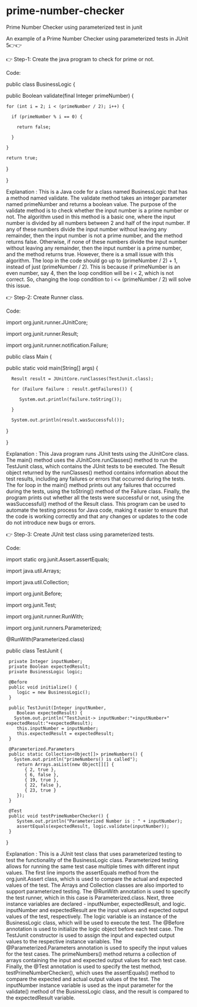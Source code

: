 # prime-number-checker
Prime Number Checker using parameterized test in junit

An example of a Prime Number Checker using parameterized tests in JUnit 5👉👉
 
 👉 Step-1: Create the java program to check  for prime or not.
 
  Code: 
 
 public class BusinessLogic {
 
  public Boolean validate(final Integer primeNumber) {
  
    for (int i = 2; i < (primeNumber / 2); i++) {
    
      if (primeNumber % i == 0) {
      
        return false;
        
      }
      
    }
    
    return true;
    
  }
  
}

 Explanation : This is a Java code for a class named BusinessLogic that has a method named validate. The validate method takes an integer parameter named primeNumber and returns a boolean value. The purpose of the validate method is to check whether the input number is a prime number or not.
The algorithm used in this method is a basic one, where the input number is divided by all numbers between 2 and half of the input number. If any of these numbers divide the input number without leaving any remainder, then the input number is not a prime number, and the method returns false. Otherwise, if none of these numbers divide the input number without leaving any remainder, then the input number is a prime number, and the method returns true.
However, there is a small issue with this algorithm. The loop in the code should go up to (primeNumber / 2) + 1, instead of just (primeNumber / 2). This is because if primeNumber is an even number, say 4, then the loop condition will be i < 2, which is not correct. So, changing the loop condition to i <= (primeNumber / 2) will solve this issue.

👉 Step-2:  Create Runner class.
 
  Code: 
 
 import org.junit.runner.JUnitCore;
 
import org.junit.runner.Result;

import org.junit.runner.notification.Failure;

public class Main {

   public static void main(String[] args) {
   
      Result result = JUnitCore.runClasses(TestJunit.class);
      
      for (Failure failure : result.getFailures()) {
      
         System.out.println(failure.toString());
         
      }
      
      System.out.println(result.wasSuccessful());
      
   }
   
}

 Explanation : This Java program runs JUnit tests using the JUnitCore class.
The main() method uses the JUnitCore.runClasses() method to run the TestJunit class, which contains the JUnit tests to be executed.
The Result object returned by the runClasses() method contains information about the test results, including any failures or errors that occurred during the tests.
The for loop in the main() method prints out any failures that occurred during the tests, using the toString() method of the Failure class.
Finally, the program prints out whether all the tests were successful or not, using the wasSuccessful() method of the Result class.
This program can be used to automate the testing process for Java code, making it easier to ensure that the code is working correctly and that any changes or updates to the code do not introduce new bugs or errors.

👉 Step-3:  Create JUnit test class using parameterized tests.
 
  Code: 
 
 import static org.junit.Assert.assertEquals;
 
import java.util.Arrays;

import java.util.Collection;


import org.junit.Before;

import org.junit.Test;

import org.junit.runner.RunWith;

import org.junit.runners.Parameterized;

@RunWith(Parameterized.class)

public class TestJunit {

     private Integer inputNumber;
     private Boolean expectedResult;
     private BusinessLogic logic;

     @Before
     public void initialize() {
        logic = new BusinessLogic();
     }

     public TestJunit(Integer inputNumber, 
        Boolean expectedResult) {
       System.out.println("TestJunit-> inputNumber:"+inputNumber+" expectedResult:"+expectedResult);
        this.inputNumber = inputNumber;
        this.expectedResult = expectedResult;
     }

     @Parameterized.Parameters
     public static Collection<Object[]> primeNumbers() {
       System.out.println("primeNumbers() is called");
        return Arrays.asList(new Object[][] {
           { 2, true },
           { 6, false },
           { 19, true },
           { 22, false },
           { 23, true }
        });
     }

     @Test
     public void testPrimeNumberChecker() {
        System.out.println("Parameterized Number is : " + inputNumber);
        assertEquals(expectedResult, logic.validate(inputNumber));
     }

}

Explanation : This is a JUnit test class that uses parameterized testing to test the functionality of the BusinessLogic class. Parameterized testing allows for running the same test case multiple times with different input values. The first line imports the assertEquals method from the org.junit.Assert class, which is used to compare the actual and expected values of the test. The Arrays and Collection classes are also imported to support parameterized testing. The @RunWith annotation is used to specify the test runner, which in this case is Parameterized.class. Next, three instance variables are declared - inputNumber, expectedResult, and logic. inputNumber and expectedResult are the input values and expected output values of the test, respectively. The logic variable is an instance of the BusinessLogic class, which will be used to execute the test. The @Before annotation is used to initialize the logic object before each test case. The TestJunit constructor is used to assign the input and expected output values to the respective instance variables. The @Parameterized.Parameters annotation is used to specify the input values for the test cases. The primeNumbers() method returns a collection of arrays containing the input and expected output values for each test case. Finally, the @Test annotation is used to specify the test method, testPrimeNumberChecker(), which uses the assertEquals() method to compare the expected and actual output values of the test. The inputNumber instance variable is used as the input parameter for the validate() method of the BusinessLogic class, and the result is compared to the expectedResult variable.
